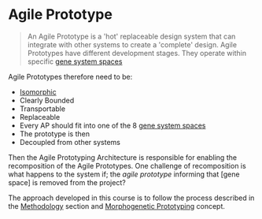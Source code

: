 # Agile Prototype

>An Agile Prototype is a 'hot' replaceable design system that can integrate with other systems to create a 'complete' design. Agile Prototypes have different development stages. They operate within specific [gene system spaces]

Agile Prototypes therefore need to be:
* [Isomorphic](https://en.wikibooks.org/wiki/Systems_Theory/Isomorphic_Systems)
* Clearly Bounded
* Transportable
* Replaceable
* Every AP should fit into one of the 8 [gene system spaces]
* The prototype is then
* Decoupled from other systems

Then the Agile Prototyping Architecture is responsible for enabling the recomposition of the Agile Prototypes. One challenge of recomposition is what happens to the system if; the *agile prototype* informing that [gene space] is removed from the project?

The approach developed in this course is to follow the process described in the [Methodology](/Agile/Methodology) section and [Morphogenetic Prototyping](/Agile/Concepts/MorphogeneticPrototyping) concept.




<!-- links --> 
[gene system spaces]: /Agile/Genes
[gene spaces]: /Agile/Genes
